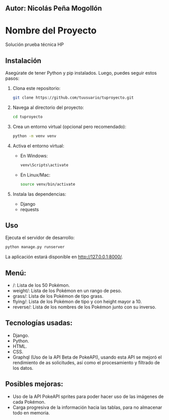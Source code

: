 ## Autor: Nicolás Peña Mogollón

# Nombre del Proyecto

Solución prueba técnica HP

## Instalación

Asegúrate de tener Python y pip instalados. Luego, puedes seguir estos pasos:

1. Clona este repositorio:

    ```bash
    git clone https://github.com/tuusuario/tuproyecto.git
    ```

2. Navega al directorio del proyecto:

    ```bash
    cd tuproyecto
    ```

3. Crea un entorno virtual (opcional pero recomendado):

    ```bash
    python -m venv venv
    ```

4. Activa el entorno virtual:

    - En Windows:

        ```bash
        venv\Scripts\activate
        ```

    - En Linux/Mac:

        ```bash
        source venv/bin/activate
        ```

5. Instala las dependencias:
    - Django
    - requests

## Uso

Ejecuta el servidor de desarrollo:

```bash
python manage.py runserver
```
La aplicación estará disponible en http://127.0.0.1:8000/.

## Menú:
  - /: Lista de los 50 Pokémon.
  - weight/: Lista de los Pokémon en un rango de peso.
  - grass/: Lista de los Pokémon de tipo grass.
  - flying/: Lista de los Pokémon de tipo y con height mayor a 10.
  - reverse/: Lista de los nombres de los Pokémon junto con su inverso.

## Tecnologías usadas:
  - Django.
  - Python.
  - HTML.
  - CSS.
  - Graphql (Uso de la API Beta de PokeAPI), usando esta API se mejoró el rendimiento de as solicitudes, así como el procesamiento y filtrado de los datos.

## Posibles mejoras:
  - Uso de la API PokeAPI sprites para poder hacer uso de las imágenes de cada Pokémon.
  - Carga progresiva de la información hacia las tablas, para no almacenar todo en memoria.

